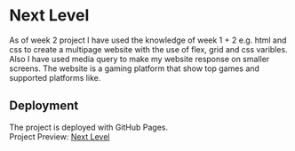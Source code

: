 # Next Level

As of week 2 project I have used the knowledge of week 1 + 2 e.g. html and css to create a multipage website with the use of flex, grid and css varibles. Also I have used media query to make my website response on smaller screens.
The website is a gaming platform that show top games and supported platforms like.

## Deployment

The project is deployed with GitHub Pages.  
Project Preview: [Next Level](https://alexraju01.github.io/multi-page-responsive-website/)
